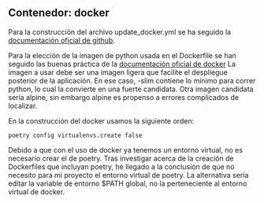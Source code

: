 ## Contenedor: docker

Para la construcción del archivo update_docker.yml se ha seguido la [documentación oficial de github](https://docs.github.com/es/actions/publishing-packages/publishing-docker-images).

Para la elección de la imagen de python usada en el Dockerfile se han seguido las buenas práctica de la [documentación oficial de docker](https://docs.docker.com/language/python/build-images/)
La imagen a usar debe ser una imagen ligera que facilite el despliegue posterior de la aplicación. En ese caso, -slim contiene lo mínimo para correr python, lo cual la convierte en una fuerte candidata.
Otra imagen candidata sería alpine, sin embargo alpine es propenso a errores complicados de localizar.

En la construcción del docker usamos la siguiente orden: 
```shell
poetry config virtualenvs.create false
```

Debido a que con el uso de docker ya tenemos un entorno virtual, no es necesario crear el de poetry. Tras investigar acerca de la creación de Dockerfiles que incluyan poetry, he llegado a la conclusión de que no necesito para mi proyecto el entorno virtual de poetry.
La alternativa sería editar la variable de entorno $PATH global, no la perteneciente al entorno virtual de docker.